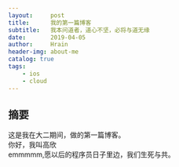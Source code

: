 ```yaml
---
layout:     post
title:      我的第一篇博客
subtitle:   我本问道者，道心不坚，必将与道无缘
date:       2019-04-05
author:     Hrain
header-img: about-me
catalog: true
tags:
    - ios
    - cloud
---
```


## 摘要

这是我在大二期间，做的第一篇博客。<br>你好，我叫高欣<br>
emmmmm,愿以后的程序员日子里边，我们生死与共。